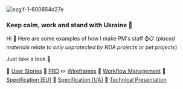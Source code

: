 ![ezgif-1-600654d27e](https://user-images.githubusercontent.com/122814835/212998155-6b66d2d1-f0cb-44da-81af-f83b6da4a411.gif)
### Keep calm, work and stand with Ukraine 💪

Hi 👋 Here are some examples of how I make PM's staff ⌚📋 (*placed materials relate to only unprotected by NDA projects or pet projects*)

Just take a look 🔎

📜 [User Stories](https://github.com/mccoh1e/My-Palace-Portal) 📂 [PRD](https://github.com/mccoh1e/Feedster/tree/main) ✏️ [Wireframes](https://github.com/mccoh1e/Behind-Your-Back) 🔧 [Workflow Management](https://github.com/mccoh1e/Workflow-Management) 📘 [Specification [EU]](https://github.com/mccoh1e/Beyond-Energy#readme) 📒 [Specification [UA]](https://github.com/mccoh1e/Likimap) 🎯 [Technical Presentation](https://github.com/mccoh1e/Finagic)
